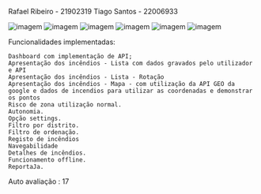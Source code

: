 

Rafael Ribeiro - 21902319 Tiago Santos - 22006933

![imagem](https://user-images.githubusercontent.com/73339091/178150972-93b46cd8-434f-4007-8540-3f5dff8e8385.png)
![imagem](https://user-images.githubusercontent.com/73339091/178151007-4508721f-d595-4627-a4a5-c336557ab772.png)
![imagem](https://user-images.githubusercontent.com/73339091/178151020-82089f1e-3752-464b-ae83-cf46b638019b.png)
![imagem](https://user-images.githubusercontent.com/73339091/178151029-b7e55987-e65a-43bf-9040-e2954a41445b.png)
![imagem](https://user-images.githubusercontent.com/73339091/178151044-c3ff3afc-4c33-4e2b-8ec0-86381edbecea.png)
![imagem](https://user-images.githubusercontent.com/73339091/178151050-109a9b56-1202-4d38-ba79-ec5772af52fb.png)

Funcionalidades implementadas:

    Dashboard com implementação de API;
    Apresentação dos incêndios - Lista com dados gravados pelo utilizador e API
    Apresentação dos incêndios - Lista - Rotação
    Apresentação dos incêndios - Mapa - com utilização da API GEO da google e dados de incendios para utilizar as coordenadas e demonstrar os pontos
    Risco de zona utilização normal.
    Autonomia.
    Opção settings.
    Filtro por distrito.
    Filtro de ordenação.
    Registo de incêndios
    Navegabilidade
    Detalhes de incêndios.
    Funcionamento offline.
    ReportaJa.

Auto avaliação : 17
